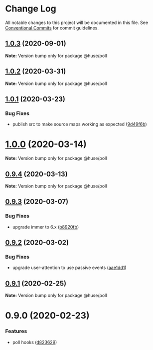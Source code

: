 # Change Log

All notable changes to this project will be documented in this file.
See [Conventional Commits](https://conventionalcommits.org) for commit guidelines.

## [1.0.3](https://github.com/ecomfe/react-hooks/compare/@huse/poll@1.0.2...@huse/poll@1.0.3) (2020-09-01)

**Note:** Version bump only for package @huse/poll





## [1.0.2](https://github.com/ecomfe/react-hooks/compare/@huse/poll@1.0.1...@huse/poll@1.0.2) (2020-03-31)

**Note:** Version bump only for package @huse/poll





## [1.0.1](https://github.com/ecomfe/react-hooks/compare/@huse/poll@0.9.3...@huse/poll@1.0.1) (2020-03-23)


### Bug Fixes

* publish src to make source maps working as expected ([9d49f6b](https://github.com/ecomfe/react-hooks/commit/9d49f6b294a445c302f05da958c6e427e7eae669))





# [1.0.0](https://github.com/ecomfe/react-hooks/compare/@huse/poll@0.9.3...@huse/poll@1.0.0) (2020-03-14)

**Note:** Version bump only for package @huse/poll





## [0.9.4](https://github.com/ecomfe/react-hooks/compare/@huse/poll@0.9.3...@huse/poll@0.9.4) (2020-03-13)

**Note:** Version bump only for package @huse/poll





## [0.9.3](https://github.com/ecomfe/react-hooks/compare/@huse/poll@0.9.2...@huse/poll@0.9.3) (2020-03-07)


### Bug Fixes

* upgrade immer to 6.x ([b8920fb](https://github.com/ecomfe/react-hooks/commit/b8920fb67a14bd111b543efdcd58b67b8277ba46))





## [0.9.2](https://github.com/ecomfe/react-hooks/compare/@huse/poll@0.9.1...@huse/poll@0.9.2) (2020-03-02)


### Bug Fixes

* upgrade user-attention to use passive events ([aae1dd1](https://github.com/ecomfe/react-hooks/commit/aae1dd19d0d6b0d03472eccf214def8102828eca))





## [0.9.1](https://github.com/ecomfe/react-hooks/compare/@huse/poll@0.9.0...@huse/poll@0.9.1) (2020-02-25)

**Note:** Version bump only for package @huse/poll





# 0.9.0 (2020-02-23)


### Features

* poll hooks ([d823629](https://github.com/ecomfe/react-hooks/commit/d82362963234b6c5243ca79fdf2c4e006318e04c))
